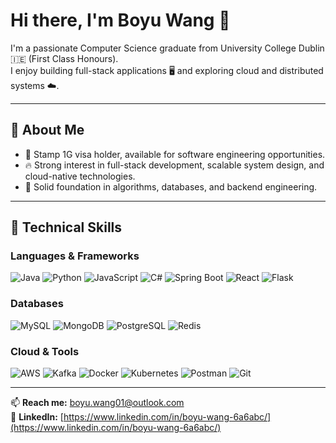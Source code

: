 # Hi there, I'm Boyu Wang 👋

I'm a passionate Computer Science graduate from University College Dublin 🇮🇪 (First Class Honours).  
I enjoy building full-stack applications 🖥️ and exploring cloud and distributed systems ☁️.

---

## 🙋 About Me
- 💼 Stamp 1G visa holder, available for software engineering opportunities.
- 🔥 Strong interest in full-stack development, scalable system design, and cloud-native technologies.
- 🧠 Solid foundation in algorithms, databases, and backend engineering.

---

## 🚀 Technical Skills

### Languages & Frameworks
<p>
  <img src="https://img.shields.io/badge/Java-007396?style=flat&logo=java&logoColor=white" alt="Java"/>
  <img src="https://img.shields.io/badge/Python-3776AB?style=flat&logo=python&logoColor=white" alt="Python"/>
  <img src="https://img.shields.io/badge/JavaScript-F7DF1E?style=flat&logo=javascript&logoColor=black" alt="JavaScript"/>
  <img src="https://img.shields.io/badge/C%23-239120?style=flat&logo=c-sharp&logoColor=white" alt="C#"/>
  <img src="https://img.shields.io/badge/Spring%20Boot-6DB33F?style=flat&logo=springboot&logoColor=white" alt="Spring Boot"/>
  <img src="https://img.shields.io/badge/React-61DAFB?style=flat&logo=react&logoColor=black" alt="React"/>
  <img src="https://img.shields.io/badge/Flask-000000?style=flat&logo=flask&logoColor=white" alt="Flask"/>
</p>

### Databases
<p>
  <img src="https://img.shields.io/badge/MySQL-4479A1?style=flat&logo=mysql&logoColor=white" alt="MySQL"/>
  <img src="https://img.shields.io/badge/MongoDB-47A248?style=flat&logo=mongodb&logoColor=white" alt="MongoDB"/>
  <img src="https://img.shields.io/badge/PostgreSQL-336791?style=flat&logo=postgresql&logoColor=white" alt="PostgreSQL"/>
  <img src="https://img.shields.io/badge/Redis-DC382D?style=flat&logo=redis&logoColor=white" alt="Redis"/>
</p>

### Cloud & Tools
<p>
  <img src="https://img.shields.io/badge/AWS-232F3E?style=flat&logo=amazonaws&logoColor=white" alt="AWS"/>
  <img src="https://img.shields.io/badge/Kafka-231F20?style=flat&logo=apachekafka&logoColor=white" alt="Kafka"/>
  <img src="https://img.shields.io/badge/Docker-2496ED?style=flat&logo=docker&logoColor=white" alt="Docker"/>
  <img src="https://img.shields.io/badge/Kubernetes-326CE5?style=flat&logo=kubernetes&logoColor=white" alt="Kubernetes"/>
  <img src="https://img.shields.io/badge/Postman-FF6C37?style=flat&logo=postman&logoColor=white" alt="Postman"/>
  <img src="https://img.shields.io/badge/Git-F05032?style=flat&logo=git&logoColor=white" alt="Git"/>
</p>


---

📫 **Reach me:** [boyu.wang01@outlook.com](mailto:boyu.wang01@outlook.com)  
🔗 **LinkedIn:** [https://www.linkedin.com/in/boyu-wang-6a6abc/](https://www.linkedin.com/in/boyu-wang-6a6abc/)
